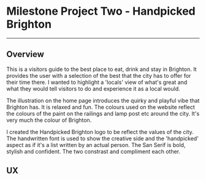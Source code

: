 
# Milestone Project Two - Handpicked Brighton
---
## Overview
This is a visitors guide to the best place to eat, drink and stay in Brighton. It provides the user with a selection of the best that the city has to offer for their time there. I wanted to highlight a 'locals' view of what's great and what they would tell visitors to do and experience it as a local would.

The illustration on the home page introduces the quirky and playful vibe that Brighton has. It is relaxed and fun. The colours used on the website reflect the colours of the paint on the railings and lamp post etc around the city. It's very much the colour of Brighton.

I created the Handpicked Brighton logo to be reflect the values of the city. The handwritten font is used to show the creative side and the 'handpicked' aspect as if it's a list written by an actual person. The San Serif is bold, stylish and confident. The two constrast and compliment each other. 

## UX


